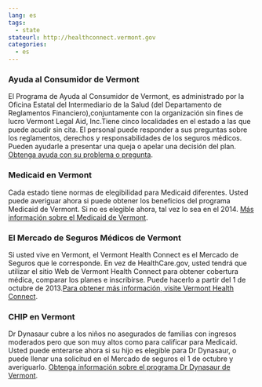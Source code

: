 ```yaml
--- 
lang: es 
tags: 
  - state
stateurl: http://healthconnect.vermont.gov 
categories: 
  - es
--- 
```


### Ayuda al Consumidor de Vermont

El Programa de Ayuda al Consumidor de Vermont,  es administrado por la Oficina Estatal del Intermediario de la Salud (del Departamento de Reglamentos Financiero),conjuntamente con la organización sin fines de lucro Vermont Legal Aid, Inc.Tiene cinco localidades en el estado a las que puede acudir sin cita. El personal puede responder a sus preguntas sobre los reglamentos, derechos y responsabilidades de los seguros médicos. Pueden ayudarle a presentar una queja o apelar una decisión del plan. [Obtenga ayuda con su problema o pregunta](http://www.vtlegalaid.org/). 

### Medicaid en Vermont

Cada estado tiene normas  de elegibilidad para Medicaid diferentes.  Usted puede averiguar ahora si puede obtener los beneficios del programa Medicaid de Vermont. Si no es elegible ahora, tal vez lo sea en el 2014. [Más información sobre el Medicaid de Vermont](https://www.greenmountaincare.org/). 

###  El Mercado de Seguros Médicos de Vermont

Si usted vive en Vermont, el Vermont Health Connect es el Mercado de Seguros que le corresponde. En vez de HealthCare.gov, usted tendrá que utilizar el sitio Web de Vermont Health Connect para obtener cobertura médica, comparar los planes e inscribirse. Puede hacerlo a partir del 1 de octubre de 2013.[Para obtener más información, visite Vermont Health Connect](http://healthconnect.vermont.gov). 

### CHIP en Vermont

Dr Dynasaur cubre a los niños no asegurados de familias con ingresos moderados pero que son muy altos como para calificar para Medicaid. Usted puede enterarse ahora si su hijo es elegible para Dr Dynasaur, o puede llenar una solicitud en el Mercado de seguros el 1 de octubre y averiguarlo. [Obtenga información sobre el programa Dr Dynasaur de Vermont](http://www.greenmountaincare.org/vermont-health-insurance-plans/dr-dynasaur).
